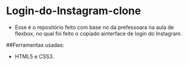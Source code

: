 # Login-do-Instagram-clone

* Esse é o repositório feito com base no da prefessoara na aula de flexbox, no qual foi feito o copiado ainterface de login do Instagram.

##Ferramentas usadas:

* HTML5 e CSS3.

